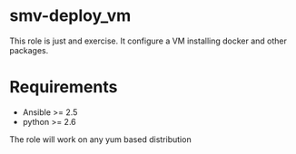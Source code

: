 # smv-deploy_vm

This role is just and exercise. It configure a VM installing docker and other packages.

# Requirements

* Ansible >= 2.5
* python >= 2.6

The role will work on any yum based distribution
